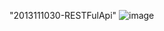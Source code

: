 "2013111030-RESTFulApi" 
![image](https://th.wizcase.com/wp-content/uploads/2022/03/GitHub-Logo.png)